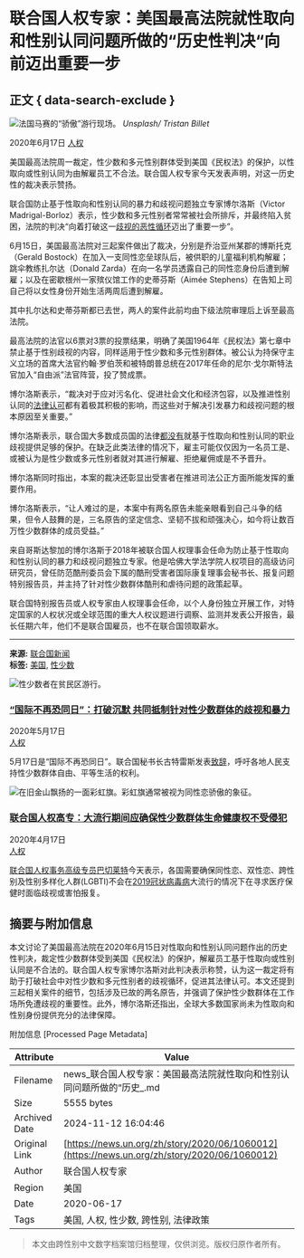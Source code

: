 # 联合国人权专家：美国最高法院就性取向和性别认同问题所做的“历史性判决“向前迈出重要一步

## 正文 { data-search-exclude }


![法国马赛的“骄傲”游行现场。](https://global.unitednations.entermediadb.net/assets/mediadb/services/module/asset/downloads/preset/Libraries/Production+Library/17-06-20-Unsplash-Marseille-Pride-LGBTI.jpg/image1170x530cropped.jpg)
*Unsplash/ Tristan Billet*

2020年6月17日 [人权](https://news.un.org/zh/news/topic/human-rights)

美国最高法院周一裁定，性少数和多元性别群体受到美国《民权法》的保护，以性取向或性别认同为由解雇员工不合法。联合国人权专家今天发表声明，对这一历史性的裁决表示赞扬。

联合国防止基于性取向和性别认同的暴力和歧视问题独立专家博尔洛斯（Victor Madrigal-Borloz）表示，性少数和多元性别者常常被社会所排斥，并最终陷入贫困，法院的判决“向着打破这一[歧视的恶性循环](https://news.un.org/zh/story/2020/05/1057622)迈出了重要一步”。

6月15日，美国最高法院对三起案件做出了裁决，分别是乔治亚州某郡的博斯托克（Gerald Bostock）在加入一支同性恋垒球队后，被供职的儿童福利机构解雇；跳伞教练扎尔达（Donald Zarda）在向一名学员透露自己的同性恋身份后遭到解雇；以及在密歇根州一家殡仪馆工作的史蒂芬斯（Aimée Stephens）在告知上司自己将以女性身份开始生活两周后遭到解雇。

其中扎尔达和史蒂芬斯都已去世，两人的案件此前均由下级法院审理后上诉至最高法院。

最高法院的法官以6票对3票的投票结果，明确了美国1964年《民权法》第七章中禁止基于性别歧视的内容，同样适用于性少数和多元性别群体。被公认为持保守主义立场的首席大法官约翰·罗伯茨和被特朗普总统在2017年任命的尼尔·戈尔斯特法官加入“自由派”法官阵营，投了赞成票。 

博尔洛斯表示，“裁决对于应对污名化、促进社会文化和经济包容，以及推进性别认同的[法律认可](https://news.un.org/zh/story/2019/05/1034551)都有着极其积极的影响，而这些对于解决引发暴力和歧视问题的根本原因至关重要。”

博尔洛斯表示，联合国大多数成员国的法律[都没有](https://news.un.org/zh/story/2019/06/1036281)就基于性取向和性别认同的职业歧视提供足够的保护。在缺乏此类法律的情况下，雇主可能仅仅因为一名员工是、或被认为是性少数或多元性别者就对其进行解雇、拒绝雇佣或是不予晋升。

博尔洛斯同时指出，本案的裁决还彰显出受害者在推进司法公正方面所能发挥的重要作用。

博尔洛斯表示，“让人难过的是，本案中有两名原告未能亲眼看到自己斗争的结果，但令人鼓舞的是，三名原告的坚定信念、坚韧不拔和顽强决心，如今将让数百万性少数群体的成员受益。”

来自哥斯达黎加的博尔洛斯于2018年被联合国人权理事会任命为防止基于性取向和性别认同的暴力和歧视问题独立专家。他是哈佛大学法学院人权项目的高级访问研究员，曾任防范酷刑委员会下属的酷刑受害者国际康复理事会秘书长、报复问题特别报告员，并主持了针对性少数群体酷刑和虐待问题的政策起草。

联合国特别报告员或人权专家由人权理事会任命，以个人身份独立开展工作，对特定国家的人权状况或全球范围的重大人权议题进行调察、监测并发表公开报告，最长任期六年，他们不是联合国雇员，也不在联合国领取薪水。  

---

**来源:** [联合国新闻](https://news.un.org/zh/story/2020/06/1060012)  
**标签:** [美国](https://news.un.org/zh/tags/meiguo), [性少数](https://news.un.org/zh/tags/xingshaoshu)  

![性少数者在贫民区游行。](https://global.unitednations.entermediadb.net/assets/mediadb/services/module/asset/downloads/preset/Libraries/Production+Library/20-02-2020_UN-Rio_Favela-03.jpg/image350x235cropped.jpg)

### [“国际不再恐同日”：打破沉默 共同抵制针对性少数群体的歧视和暴力](https://news.un.org/zh/story/2020/05/1057622)

2020年5月17日  
[人权](https://news.un.org/zh/news/topic/human-rights)

5月17日是“国际不再恐同日”。联合国秘书长古特雷斯发表[致辞](https://www.un.org/sg/en/content/sg/statement/2020-05-17/secretary-generals-message-the-international-day-against-homophobia-biphobia-and-transphobia)，呼吁各地人民支持性少数群体自由、平等生活的权利。

![在旧金山飘扬的一面彩虹旗。彩虹旗通常被视为同性恋骄傲的象征。](https://global.unitednations.entermediadb.net/assets/mediadb/services/module/asset/downloads/preset/assets/2012/10/15723/image350x235cropped.jpg)

### [联合国人权高专：大流行期间应确保性少数群体生命健康权不受侵犯](https://news.un.org/zh/story/2020/04/1055332)

2020年4月17日  
[人权](https://news.un.org/zh/news/topic/human-rights)

[联合国人权事务高级专员巴切莱特](https://www.un.org/sg/zh/content/profiles/ver%C3%B3nica-bachelet-jeria-0)今天表示，各国需要确保同性恋、双性恋、跨性别及性别多样化人群(LGBTI)不会在[2019冠状病毒病](https://www.un.org/zh/coronavirus)大流行的情况下在寻求医疗保健时面临歧视或害怕报复。

## 摘要与附加信息

<!-- tcd_abstract -->
本文讨论了美国最高法院在2020年6月15日对性取向和性别认同问题作出的历史性判决，裁定性少数群体受到美国《民权法》的保护，解雇员工基于性取向或性别认同是不合法的。联合国人权专家博尔洛斯对此判决表示称赞，认为这一裁定将有助于打破社会中对性少数和多元性别者的歧视循环，促进其法律认可。本文还提到三起相关案件的细节，包括涉及已故的两名原告，并强调了保护性少数群体在工作场所免遭歧视的重要性。此外，博尔洛斯还指出，全球大多数国家尚未为性取向和性别身份提供充分的法律保障。
<!-- tcd_abstract_end -->

附加信息 [Processed Page Metadata]

| Attribute       | Value                                  |
|-----------------|----------------------------------------|
| Filename        | news_联合国人权专家：美国最高法院就性取向和性别认同问题所做的“历史_.md                             |
| Size            | 5555 bytes                           |
| Archived Date   | 2024-11-12 16:04:46                             |
| Original Link   | [https://news.un.org/zh/story/2020/06/1060012](https://news.un.org/zh/story/2020/06/1060012)                       |
| Author          | 联合国人权专家                               |
| Region          | 美国                               |
| Date            | 2020-06-17                                 |
| Tags            | 美国, 人权, 性少数, 跨性别, 法律政策                                 |
>
> 本文由跨性别中文数字档案馆归档整理，仅供浏览。版权归原作者所有。
>